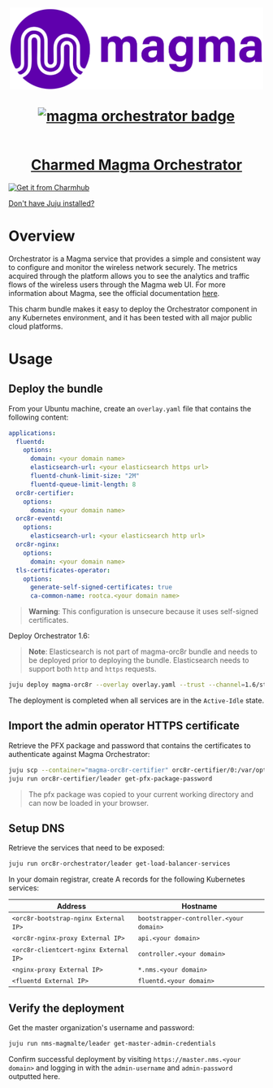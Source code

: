 <h1 align="center">
  <a href="https://magmacore.org/"><img src="magma-logo-purple.svg" width="500" ></a>
  <p align="center"><a href="https://charmhub.io/magma-orc8r"><img src="https://charmhub.io/magma-orc8r/badge.svg" alt="magma orchestrator badge"/></p>
  <br/>
  Charmed Magma Orchestrator
</h1>

[![Get it from Charmhub](https://charmhub.io/static/images/badges/en/charmhub-black.svg)](https://charmhub.io/magma-orc8r)

[Don't have Juju installed?](https://snapcraft.io/juju)

# Overview

Orchestrator is a Magma service that provides a simple and consistent way to
configure and monitor the wireless network securely. The metrics acquired through the platform
allows you to see the analytics and traffic flows of the wireless users through the Magma web UI.
For more information about Magma, see the official documentation [here](https://magmacore.org/).

This charm bundle makes it easy to deploy the Orchestrator component in any Kubernetes environment,
and it has been tested with all major public cloud platforms.

# Usage

## Deploy the bundle

From your Ubuntu machine, create an `overlay.yaml` file that contains the following content:

```yaml
applications:
  fluentd:
    options:
      domain: <your domain name>
      elasticsearch-url: <your elasticsearch https url>
      fluentd-chunk-limit-size: "2M"
      fluentd-queue-limit-length: 8
  orc8r-certifier:
    options:
      domain: <your domain name>
  orc8r-eventd:
    options:
      elasticsearch-url: <your elasticsearch http url>
  orc8r-nginx:
    options:
      domain: <your domain name>
  tls-certificates-operator:
    options:
      generate-self-signed-certificates: true
      ca-common-name: rootca.<your domain name>
```

> **Warning**: This configuration is unsecure because it uses self-signed certificates.

Deploy Orchestrator 1.6:

> **Note**: Elasticsearch is not part of magma-orc8r bundle and needs to be deployed prior
> to deploying the bundle. Elasticsearch needs to support both `http` and `https` requests.

```bash
juju deploy magma-orc8r --overlay overlay.yaml --trust --channel=1.6/stable
```

The deployment is completed when all services are in the `Active-Idle` state.

## Import the admin operator HTTPS certificate

Retrieve the PFX package and password that contains the certificates to authenticate against Magma Orchestrator:

```bash
juju scp --container="magma-orc8r-certifier" orc8r-certifier/0:/var/opt/magma/certs/admin_operator.pfx admin_operator.pfx
juju run orc8r-certifier/leader get-pfx-package-password
```

> The pfx package was copied to your current working directory and can now be loaded in your browser.

## Setup DNS

Retrieve the services that need to be exposed:

```bash
juju run orc8r-orchestrator/leader get-load-balancer-services
```

In your domain registrar, create A records for the following Kubernetes services:

| Address                                | Hostname                                |
| -------------------------------------- | --------------------------------------- |
| `<orc8r-bootstrap-nginx External IP>`  | `bootstrapper-controller.<your domain>` |
| `<orc8r-nginx-proxy External IP>`      | `api.<your domain>`                     |
| `<orc8r-clientcert-nginx External IP>` | `controller.<your domain>`              |
| `<nginx-proxy External IP>`            | `*.nms.<your domain>`                   |
| `<fluentd External IP>`                | `fluentd.<your domain>`                 |

## Verify the deployment

Get the master organization's username and password:

```bash
juju run nms-magmalte/leader get-master-admin-credentials
```

Confirm successful deployment by visiting `https://master.nms.<your domain>` and logging in
with the `admin-username` and `admin-password` outputted here.

